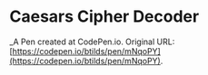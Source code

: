 # Caesars Cipher Decoder
 _A Pen created at CodePen.io. Original URL: [https://codepen.io/btilds/pen/mNqoPY](https://codepen.io/btilds/pen/mNqoPY).

 
